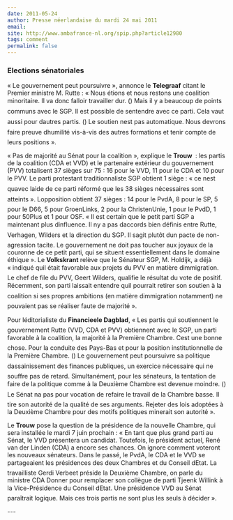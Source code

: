 ```yaml
---
date: 2011-05-24
author: Presse néerlandaise du mardi 24 mai 2011
email: 
site: http://www.ambafrance-nl.org/spip.php?article12980
tags: comment
permalink: false
---
```


<h3 class="spip" id="outil_sommaire_0">Elections sénatoriales</h3> 
<p>&#171;&nbsp;Le gouvernement peut poursuivre&nbsp;&#187;, annonce le <strong>Telegraaf</strong> citant le Premier ministre M.&nbsp;Rutte&nbsp;: &#171;&nbsp;Nous étions et nous restons une coalition minoritaire. Il va donc falloir travailler dur. () Mais il y a beaucoup de points communs avec le SGP. Il est possible de sentendre avec ce parti. Cela vaut aussi pour dautres partis. () Le soutien nest pas automatique. Nous devrons faire preuve dhumilité vis-à-vis des autres formations et tenir compte de leurs positions&nbsp;&#187;.</p> 
 
<p>&#171;&nbsp;Pas de majorité au Sénat pour la coalition&nbsp;&#187;, explique le <strong>Trouw </strong>&nbsp;: les partis de la coalition (CDA et VVD) et le partenaire extérieur du gouvernement (PVV) totalisent 37 sièges sur 75&nbsp;: 16 pour le VVD, 11 pour le CDA et 10 pour le PVV. Le parti protestant traditionnaliste SGP obtient 1 siège&nbsp;: &#171;&nbsp;ce nest quavec laide de ce parti réformé que les 38 sièges nécessaires sont atteints&nbsp;&#187;. Lopposition obtient 37 sièges&nbsp;: 14 pour le PvdA, 8 pour le SP, 5 pour le D66, 5 pour GroenLinks, 2 pour la ChristenUnie, 1 pour le PvdD, 1 pour 50Plus et 1 pour OSF. &#171;&nbsp;Il est certain que le petit parti SGP a maintenant plus dinfluence. Il ny a pas daccords bien définis entre Rutte, Verhagen, Wilders et la direction du SGP. Il sagit plutôt dun pacte de non-agression tacite. Le gouvernement ne doit pas toucher aux joyaux de la couronne de ce petit parti, qui se situent essentiellement dans le domaine éthique&nbsp;&#187;. Le <strong>Volkskrant</strong> relève que le Sénateur SGP, M.&nbsp;Holdijk, a déjà &#171;&nbsp;indiqué quil était favorable aux projets du PVV en matière dimmigration. Le chef de file du PVV, Geert Wilders, qualifie le résultat du vote de positif. Récemment, son parti laissait entendre quil pourrait retirer son soutien à la coalition si ses propres ambitions (en matière dimmigration notamment) ne pouvaient pas se réaliser faute de majorité&nbsp;&#187;.</p> 
 
<p>Pour léditorialiste du <strong>Financieele Dagblad</strong>, &#171;&nbsp;Les partis qui soutiennent le gouvernement Rutte (VVD, CDA et PVV) obtiennent avec le SGP, un parti favorable à la coalition, la majorité à la Première Chambre. Cest une bonne chose. Pour la conduite des Pays-Bas et pour la position institutionnelle de la Première Chambre. () Le gouvernement peut poursuivre sa politique dassainissement des finances publiques, un exercice nécessaire qui ne souffre pas de retard. Simultanément, pour les sénateurs, la tentation de faire de la politique comme à la Deuxième Chambre est devenue moindre. () Le Sénat na pas pour vocation de refaire le travail de la Chambre basse. Il tire son autorité de la qualité de ses arguments. Rejeter des lois adoptées à la Deuxième Chambre pour des motifs politiques minerait son autorité&nbsp;&#187;.</p> 
 
<p>Le <strong>Trouw</strong> pose la question de la présidence de la nouvelle Chambre, qui sera installée le mardi 7 juin prochain&nbsp;: &#171;&nbsp;En tant que plus grand parti au Sénat, le VVD présentera un candidat. Toutefois, le président actuel, René van der Linden (CDA) a encore ses chances. On ignore comment voteront les nouveaux sénateurs. Dans le passé, le PvdA, le CDA et le VVD se partageaient les présidences des deux Chambres et du Conseil dEtat. La travailliste Gerdi Verbeet préside la Deuxième Chambre, on parle du ministre CDA Donner pour remplacer son collègue de parti Tjeenk Willink à la Vice-Présidence du Conseil dEtat. Une présidence VVD au Sénat paraîtrait logique. Mais ces trois partis ne sont plus les seuls à décider&nbsp;&#187;.</p> 
---